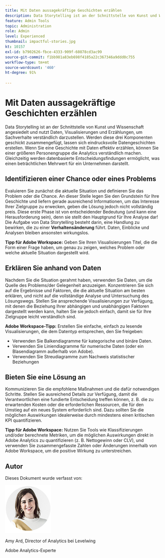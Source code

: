 ```yaml
---
title: Mit Daten aussagekräftige Geschichten erzählen
description: Data Storytelling ist an der Schnittstelle von Kunst und Wissenschaft angesiedelt und nutzt Daten, Visualisierungen und Erzählungen, um Sachverhalte verständlich darzustellen.  Werden diese drei Komponenten geschickt zusammengefügt, lassen sich eindrucksvolle Datengeschichten erstellen. Wenn Sie eine Geschichte mit Daten effektiv erzählen, können Sie einer größeren Personengruppe die Analytics verständlich machen. Gleichzeitig werden datenbasierte Entscheidungsfindungen ermöglicht, was einen beträchtlichen Mehrwert für ein Unternehmen darstellt.
feature: Admin Tools
topic: Administration
role: Admin
level: Experienced
thumbnail: impactful-stories.jpg
kt: 10157
exl-id: b7902626-fbce-4333-909f-60878cd3ac99
source-git-commit: f1bb981a83eb698f4185a22c367346a9ddd0c755
workflow-type: tm+mt
source-wordcount: '460'
ht-degree: 91%

---
```


# Mit Daten aussagekräftige Geschichten erzählen

Data Storytelling ist an der Schnittstelle von Kunst und Wissenschaft angesiedelt und nutzt Daten, Visualisierungen und Erzählungen, um Sachverhalte verständlich darzustellen.  Werden diese drei Komponenten geschickt zusammengefügt, lassen sich eindrucksvolle Datengeschichten erstellen. Wenn Sie eine Geschichte mit Daten effektiv erzählen, können Sie einer größeren Personengruppe die Analytics verständlich machen. Gleichzeitig werden datenbasierte Entscheidungsfindungen ermöglicht, was einen beträchtlichen Mehrwert für ein Unternehmen darstellt.

## Identifizieren einer Chance oder eines Problems

Evaluieren Sie zunächst die aktuelle Situation und definieren Sie das Problem oder die Chance. An dieser Stelle legen Sie den Grundstein für Ihre Geschichte und liefern gerade ausreichend Informationen, um das Interesse Ihrer Zielgruppe zu erwecken, geben die Lösung jedoch nicht vollständig preis. Diese erste Phase ist von entscheidender Bedeutung (und kann eine Herausforderung sein), denn sie stellt den Hauptgrund für Ihre Analyse dar!  Die Aufgabe von Data Storytelling besteht darin, eine Handlung zu bewirken, die zu einer **Verhaltensänderung** führt. Daten, Einblicke und Analysen bleiben ansonsten wirkungslos.

**Tipp für Adobe Workspace:** Geben Sie Ihren Visualisierungen Titel, die die Form einer Frage haben, um genau zu zeigen, welches Problem oder welche aktuelle Situation dargestellt wird.

## Erklären Sie anhand von Daten

Nachdem Sie die Situation gerahmt haben, verwenden Sie Daten, um die Quelle des Problems/der Gelegenheit anzuzeigen. Konzentrieren Sie sich auf die Ergebnisse und Faktoren, die die aktuelle Situation am besten erklären, und nicht auf die vollständige Analyse und Untersuchung des Lösungswegs.  Stellen Sie ansprechende Visualisierungen zur Verfügung, mit denen die Beziehung Ihrer abhängigen und unabhängigen Faktoren dargestellt werden kann, halten Sie sie jedoch einfach, damit sie für Ihre Zielgruppe leicht verständlich sind.

**Adobe Workspace-Tipp:**
Erstellen Sie einfache, einfach zu lesende Visualisierungen, die dem Datentyp entsprechen, den Sie freigeben:

* Verwenden Sie Balkendiagramme für kategorische und binäre Daten.
* Verwenden Sie Liniendiagramme für numerische Daten (oder ein Blasendiagramm außerhalb von Adobe).
* Verwenden Sie Streudiagramme zum Nachweis statistischer Beziehungen

## Bieten Sie eine Lösung an

Kommunizieren Sie die empfohlene Maßnahmen und die dafür notwendigen Schritte.  Stellen Sie ausreichend Details zur Verfügung, damit die Verantwortlichen eine fundierte Entscheidung treffen können, z. B. die zu erwartenden Kosten oder die erforderlichen Ressourcen, die für den Umstieg auf ein neues System erforderlich sind. Dazu sollten Sie die möglichen Auswirkungen idealerweise durch mindestens einen kritischen KPI quantifizieren.

**Tipp für Adobe Workspace:** Nutzen Sie Tools wie Klassifizierungen und/oder berechnete Metriken, um die möglichen Auswirkungen direkt in Adobe Analytics zu quantifizieren (z. B. Nettogewinn oder CLV), und verwenden Sie zusammengefasste Zahlen oder Änderungen innerhalb von Adobe Workspace, um die positive Wirkung zu unterstreichen.

## Autor

Dieses Dokument wurde verfasst von:

![Amy Ard](assets/amy-ard-headshot-small.png)

Amy Ard, Director of Analytics bei Levelwing

Adobe Analytics-Experte
